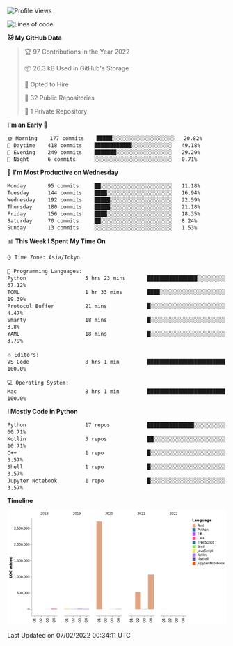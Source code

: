 <!--START_SECTION:waka-->
![Profile Views](http://img.shields.io/badge/Profile%20Views-0-blue)

![Lines of code](https://img.shields.io/badge/From%20Hello%20World%20I%27ve%20Written-4%20Million%20lines%20of%20code-blue)

**🐱 My GitHub Data** 

> 🏆 97 Contributions in the Year 2022
 > 
> 📦 26.3 kB Used in GitHub's Storage 
 > 
> 💼 Opted to Hire
 > 
> 📜 32 Public Repositories 
 > 
> 🔑 1 Private Repository 
 > 
**I'm an Early 🐤** 

```text
🌞 Morning    177 commits    █████░░░░░░░░░░░░░░░░░░░░   20.82% 
🌆 Daytime    418 commits    ████████████░░░░░░░░░░░░░   49.18% 
🌃 Evening    249 commits    ███████░░░░░░░░░░░░░░░░░░   29.29% 
🌙 Night      6 commits      ░░░░░░░░░░░░░░░░░░░░░░░░░   0.71%

```
📅 **I'm Most Productive on Wednesday** 

```text
Monday       95 commits     ██░░░░░░░░░░░░░░░░░░░░░░░   11.18% 
Tuesday      144 commits    ████░░░░░░░░░░░░░░░░░░░░░   16.94% 
Wednesday    192 commits    █████░░░░░░░░░░░░░░░░░░░░   22.59% 
Thursday     180 commits    █████░░░░░░░░░░░░░░░░░░░░   21.18% 
Friday       156 commits    ████░░░░░░░░░░░░░░░░░░░░░   18.35% 
Saturday     70 commits     ██░░░░░░░░░░░░░░░░░░░░░░░   8.24% 
Sunday       13 commits     ░░░░░░░░░░░░░░░░░░░░░░░░░   1.53%

```


📊 **This Week I Spent My Time On** 

```text
⌚︎ Time Zone: Asia/Tokyo

💬 Programming Languages: 
Python                   5 hrs 23 mins       ████████████████░░░░░░░░░   67.12% 
TOML                     1 hr 33 mins        ████░░░░░░░░░░░░░░░░░░░░░   19.39% 
Protocol Buffer          21 mins             █░░░░░░░░░░░░░░░░░░░░░░░░   4.47% 
Smarty                   18 mins             █░░░░░░░░░░░░░░░░░░░░░░░░   3.8% 
YAML                     18 mins             █░░░░░░░░░░░░░░░░░░░░░░░░   3.79%

🔥 Editors: 
VS Code                  8 hrs 1 min         █████████████████████████   100.0%

💻 Operating System: 
Mac                      8 hrs 1 min         █████████████████████████   100.0%

```

**I Mostly Code in Python** 

```text
Python                   17 repos            ███████████████░░░░░░░░░░   60.71% 
Kotlin                   3 repos             ██░░░░░░░░░░░░░░░░░░░░░░░   10.71% 
C++                      1 repo              █░░░░░░░░░░░░░░░░░░░░░░░░   3.57% 
Shell                    1 repo              █░░░░░░░░░░░░░░░░░░░░░░░░   3.57% 
Jupyter Notebook         1 repo              █░░░░░░░░░░░░░░░░░░░░░░░░   3.57%

```


**Timeline**

![Chart not found](https://raw.githubusercontent.com/kitagawa-hr/kitagawa-hr/main/charts/bar_graph.png) 


 Last Updated on 07/02/2022 00:34:11 UTC
<!--END_SECTION:waka-->
